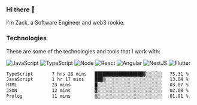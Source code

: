 ### Hi there 👋
I'm Zack, a Software Engineer and web3 rookie.

### Technologies
These are some of the technologies and tools that I work with:

![JavaScript](https://img.shields.io/badge/JavaScript-323330.svg?logo=javascript&logoColor=F7DF1E) 
![TypeScript](https://img.shields.io/badge/TypeScript-007ACC.svg?logo=typescript&logoColor=white) 
![Node](https://img.shields.io/badge/Node.js-43853D.svg?logo=node.js&logoColor=white)
![React](https://img.shields.io/badge/React-20232a.svg?logo=react&logoColor=61DAFB) 
![Angular](https://img.shields.io/badge/Angular-E23237.svg?logo=angularjs&logoColor=white)
![NestJS](https://img.shields.io/badge/NestJS-E0234E?logo=nestjs&logoColor=white)
![Flutter](https://img.shields.io/badge/Flutter-02569B.svg?logo=flutter&logoColor=white)

<!--START_SECTION:waka-->

```txt
TypeScript       7 hrs 28 mins   ██████████████████▓░░░░░░   75.31 %
JavaScript       1 hr 17 mins    ███▒░░░░░░░░░░░░░░░░░░░░░   13.04 %
HTML             23 mins         █░░░░░░░░░░░░░░░░░░░░░░░░   03.87 %
JSON             12 mins         ▓░░░░░░░░░░░░░░░░░░░░░░░░   02.08 %
Prolog           11 mins         ▒░░░░░░░░░░░░░░░░░░░░░░░░   01.91 %
```

<!--END_SECTION:waka-->
